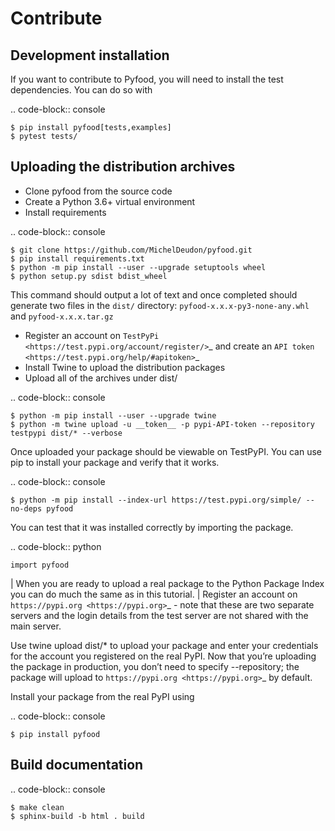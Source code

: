Contribute
===========

Development installation
------------------------

If you want to contribute to Pyfood, you will need to install the test dependencies. You can do so with

.. code-block:: console
    
    $ pip install pyfood[tests,examples]
    $ pytest tests/

Uploading the distribution archives
-----------------------------------

* Clone pyfood from the source code
* Create a Python 3.6+ virtual environment
* Install requirements

.. code-block:: console
    
    $ git clone https://github.com/MichelDeudon/pyfood.git
    $ pip install requirements.txt
    $ python -m pip install --user --upgrade setuptools wheel
    $ python setup.py sdist bdist_wheel

This command should output a lot of text and once completed should generate two files in the ``dist/`` directory:
``pyfood-x.x.x-py3-none-any.whl`` and ``pyfood-x.x.x.tar.gz``


* Register an account on `TestPyPi <https://test.pypi.org/account/register/>`_ and create an `API token <https://test.pypi.org/help/#apitoken>`_
* Install Twine to upload the distribution packages
* Upload all of the archives under dist/

.. code-block:: console
    
    $ python -m pip install --user --upgrade twine
    $ python -m twine upload -u __token__ -p pypi-API-token --repository testpypi dist/* --verbose

Once uploaded your package should be viewable on TestPyPI. You can use pip to install your package and verify that it works.

.. code-block:: console
    
    $ python -m pip install --index-url https://test.pypi.org/simple/ --no-deps pyfood

You can test that it was installed correctly by importing the package.

.. code-block:: python
    
    import pyfood

| When you are ready to upload a real package to the Python Package Index you can do much the same as in this tutorial.
| Register an account on `https://pypi.org <https://pypi.org>`_ - note that these are two separate servers and the login details from the test server are not shared with the main server.

Use twine upload dist/* to upload your package and enter your credentials for the account you registered on the real PyPI. Now that you’re uploading the package in production, you don’t need to specify --repository; the package will upload to `https://pypi.org <https://pypi.org>`_ by default.

Install your package from the real PyPI using

.. code-block:: console
    
    $ pip install pyfood


Build documentation
------------------------

.. code-block:: console
    
    $ make clean
    $ sphinx-build -b html . build
